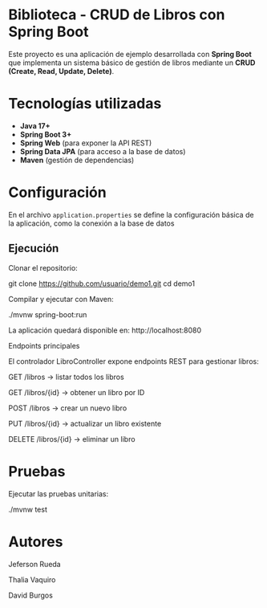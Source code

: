 # Biblioteca - CRUD de Libros con Spring Boot

Este proyecto es una aplicación de ejemplo desarrollada con **Spring Boot** que implementa un sistema básico de gestión de libros mediante un **CRUD (Create, Read, Update, Delete)**.

# Tecnologías utilizadas
- **Java 17+**
- **Spring Boot 3+**
- **Spring Web** (para exponer la API REST)
- **Spring Data JPA** (para acceso a la base de datos)
- **Maven** (gestión de dependencias)


#  Configuración
En el archivo `application.properties` se define la configuración básica de la aplicación, como la conexión a la base de datos


## Ejecución

Clonar el repositorio:

git clone https://github.com/usuario/demo1.git
cd demo1


Compilar y ejecutar con Maven:

./mvnw spring-boot:run


La aplicación quedará disponible en:
 http://localhost:8080

 Endpoints principales

El controlador LibroController expone endpoints REST para gestionar libros:

GET /libros → listar todos los libros

GET /libros/{id} → obtener un libro por ID

POST /libros → crear un nuevo libro

PUT /libros/{id} → actualizar un libro existente

DELETE /libros/{id} → eliminar un libro

# Pruebas

Ejecutar las pruebas unitarias:

./mvnw test

# Autores 

Jeferson Rueda

Thalia Vaquiro

David Burgos
